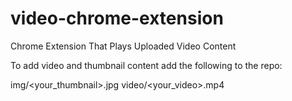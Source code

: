 # video-chrome-extension
Chrome Extension That Plays Uploaded Video Content

To add video and thumbnail content add the following to the repo: 

img/<your_thumbnail>.jpg
video/<your_video>.mp4
